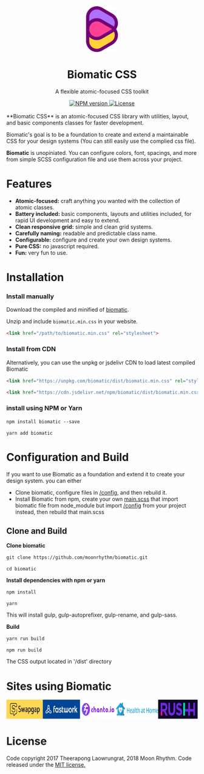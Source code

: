 <div align="center">
	<img src="https://raw.githubusercontent.com/BioMaRu/biomatic/readme-resource/readme-images/logo.png" alt="biomatic" height="120">
</div>

<h1 align="center">Biomatic CSS</h1>
<p align="center">A flexible atomic-focused CSS toolkit</p>

<div align="center">
	<a href="https://npmjs.org/package/biomatic">
		<img src="https://img.shields.io/npm/v/biomatic.svg?style=flat-square" alt="NPM version">
	</a>
	<a href="https://github.com/BioMaRu/biomatic/blob/master/LICENSE">
		<img src="https://img.shields.io/badge/license-MIT-blue.svg?style=flat-square" alt="License">
	</a>
</div>

<br>
**Biomatic CSS** is an atomic-focused CSS library with utilities, layout, and basic components classes for faster development.

Biomatic's goal is to be a foundation to create and extend a maintainable CSS for your design systems (You can still easily use the complied css file).

**Biomatic** is unopiniated. You can configure colors, font, spacings, and more from simple SCSS configuration file and use them across your project.

# Features

- **Atomic-focused:** craft anything you wanted with the collection of atomic classes.
- **Battery included:** basic components, layouts and utilities included, for rapid UI development and easy to extend.
- **Clean responsive grid:** simple and clean grid systems.
- **Carefully naming:** readable and predictable class name.
- **Configurable:** configure and create your own design systems.
- **Pure CSS:** no javascript required.
- **Fun:** very fun to use.

# Installation

### Install manually
Download the compiled and minified of [biomatic](https://github.com/moonrhythm/biomatic/releases/download/v0.3.4/biomatic.full.min.css.zip).

Unzip and include ``biomatic.min.css`` in your website.
```html
<link href="/path/to/biomatic.min.css" rel="stylesheet">
```

### Install from CDN
Alternatively, you can use the unpkg or jsdelivr CDN to load latest compiled Biomatic
```html
<link href="https://unpkg.com/biomatic/dist/biomatic.min.css" rel="stylesheet">
```
```html
<link href="https://cdn.jsdelivr.net/npm/biomatic/dist/biomatic.min.css" rel="stylesheet">
```

### install using NPM or Yarn
```shell
npm install biomatic --save
```
```shell
yarn add biomatic
```

# Configuration and Build

If you want to use Biomatic as a foundation and extend it to create your design system. you can either
- Clone biomatic, configure files in [/config](https://github.com/moonrhythm/biomatic/blob/master/src/config), and then rebuild it.
- Install Biomatic from npm, create your own [main.scss](https://github.com/moonrhythm/biomatic/blob/master/src/main.scss) that import biomatic file from node_module but import [/config](https://github.com/moonrhythm/biomatic/blob/master/src/config) from your project instead, then rebuild that main.scss

## Clone and Build

**Clone biomatic**
```shell
git clone https://github.com/moonrhythm/biomatic.git
```
```shell
cd biomatic
```

**Install dependencies with npm or yarn**
```shell
npm install
```
```shell
yarn
```
This will install gulp, gulp-autoprefixer, gulp-rename, and gulp-sass.

**Build**
```shell
yarn run build
```
```shell
npm run build
```
The CSS output located in '/dist' directory

# Sites using Biomatic
<div style="display: flex">
	<a href="https://www.swapgap.com">
		<img height="50"
		style="margin-right: 16px" src="https://raw.githubusercontent.com/BioMaRu/biomatic/readme-resource/readme-images/swapgap.png?v=2">
	</a>
	<a href="https://fastwork.co">
		<img height="50"
		style="margin-right: 16px" src="https://raw.githubusercontent.com/BioMaRu/biomatic/readme-resource/readme-images/fastwork.png">
	</a>
	<a href="https://chanto.io">
		<img height="50"
		style="margin-right: 16px" src="https://raw.githubusercontent.com/BioMaRu/biomatic/readme-resource/readme-images/chanto.png">
	</a>
	<a href="https://healthathome.in.th/">
		<img height="50"
		style="margin-right: 16px" src="https://raw.githubusercontent.com/BioMaRu/biomatic/readme-resource/readme-images/healthathome.png">
	</a>
	<a href="https://rushh.co/">
		<img height="50"
		style="margin-right: 16px" src="https://raw.githubusercontent.com/BioMaRu/biomatic/readme-resource/readme-images/rushh.png">
	</a>
</div>

# License
Code copyright 2017 Theerapong Laowrungrat, 2018 Moon Rhythm. Code released under the <a href="https://github.com/moonrhythm/biomatic/blob/master/LICENSE">MIT license.</a>
